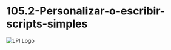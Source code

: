 # 105.2-Personalizar-o-escribir-scripts-simples
![LPI Logo](../../../wallpaper/diogenes_linux "Buscando al hombre nuevo")
